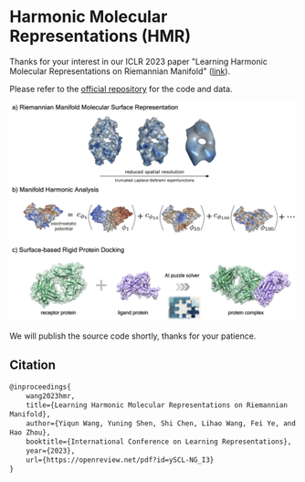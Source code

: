 # Harmonic Molecular Representations (HMR)

Thanks for your interest in our ICLR 2023 paper "Learning Harmonic Molecular Representations on Riemannian Manifold" ([link](https://openreview.net/pdf?id=ySCL-NG_I3)).

Please refer to the [official repository](https://github.com/bytedance/HMR) for the code and data.


![test](assets/HMR.png)


We will publish the source code shortly, thanks for your patience.


## Citation
```
@inproceedings{
    wang2023hmr,
    title={Learning Harmonic Molecular Representations on Riemannian Manifold},
    author={Yiqun Wang, Yuning Shen, Shi Chen, Lihao Wang, Fei Ye, and Hao Zhou},
    booktitle={International Conference on Learning Representations},
    year={2023},
    url={https://openreview.net/pdf?id=ySCL-NG_I3}
}
```

